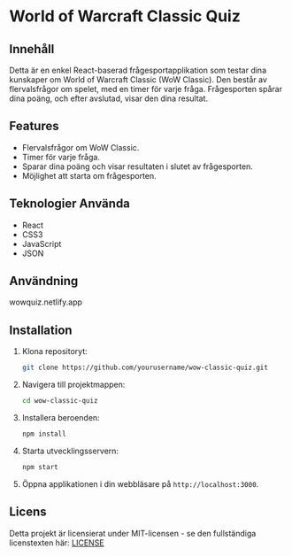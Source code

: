 # World of Warcraft Classic Quiz

## Innehåll
Detta är en enkel React-baserad frågesportapplikation som testar dina kunskaper om World of Warcraft Classic (WoW Classic). Den består av flervalsfrågor om spelet, med en timer för varje fråga. Frågesporten spårar dina poäng, och efter avslutad, visar den dina resultat.

## Features
- Flervalsfrågor om WoW Classic.
- Timer för varje fråga.
- Sparar dina poäng och visar resultaten i slutet av frågesporten.
- Möjlighet att starta om frågesporten.

## Teknologier Använda
- React
- CSS3
- JavaScript
- JSON

## Användning
wowquiz.netlify.app

## Installation

1. Klona repositoryt:
   ```bash
   git clone https://github.com/yourusername/wow-classic-quiz.git
   ```

2. Navigera till projektmappen:
   ```bash
   cd wow-classic-quiz
   ```

3. Installera beroenden:
   ```bash
   npm install
   ```

4. Starta utvecklingsservern:
   ```bash
   npm start
   ```

5. Öppna applikationen i din webbläsare på `http://localhost:3000`.

## Licens
Detta projekt är licensierat under MIT-licensen - se den fullständiga licenstexten här: [LICENSE](LICENSE)



